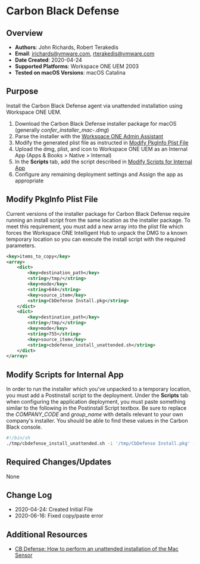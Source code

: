 # Carbon Black Defense

## Overview

- **Authors**: John Richards, Robert Terakedis
- **Email**: jrichards@vmware.com, rterakedis@vmware.com
- **Date Created**: 2020-04-24
- **Supported Platforms**: Workspace ONE UEM 2003
- **Tested on macOS Versions**: macOS Catalina

## Purpose

Install the Carbon Black Defense agent via unattended installation using Workspace ONE UEM.

1) Download the Carbon Black Defense installer package for macOS (generally *confer_installer_mac-<version>.dmg*)
2) Parse the installer with the [Workspace ONE Admin Assistant](https://awagent.com/AdminAssistant/VMwareAirWatchAdminAssistant.dmg)
3) Modify the generated plist file as instructed in [Modify PkgInfo Plist File](#modify-pkginfo-plist-file)
4) Upload the dmg, plist, and icon to Workspace ONE UEM as an Internal App (Apps & Books > Native > Internal)
5) In the __Scripts__ tab, add the script described in [Modify Scripts for Internal App](#modify-scripts-for-internal-app)
6) Configure any remaining deployment settings and Assign the app as appropriate

## Modify PkgInfo Plist File

Current versions of the installer package for Carbon Black Defense require running an install script from the same location as the installer package. To meet this requirement, you must add a new array into the plist file which forces the Workspace ONE Intelligent Hub to unpack the DMG to a known temporary location so you can execute the install script with the required parameters.

```XML
<key>items_to_copy</key>
<array>
    <dict>
        <key>destination_path</key>
        <string>/tmp/</string>
        <key>mode</key>
        <string>644</string>
        <key>source_item</key>
        <string>CbDefense Install.pkg</string>
    </dict>
    <dict>
        <key>destination_path</key>
        <string>/tmp/</string>
        <key>mode</key>
        <string>755</string>
        <key>source_item</key>
        <string>cbdefense_install_unattended.sh</string>
    </dict>
</array>
```

## Modify Scripts for Internal App

In order to run the installer which you've unpacked to a temporary location, you must add a Postinstall script to the deployment.   Under the __Scripts__ tab when configuring the application deployment, you must paste something similar to the following in the Postinstall Script textbox.  Be sure to replace the *COMPANY_CODE* and *group_name* with details relevant to your own company's installer.   You should be able to find these values in the Carbon Black console.

```BASH
#!/bin/sh
./tmp/cbdefense_install_unattended.sh -i '/tmp/CbDefense Install.pkg' -c 'COMPANY_CODE' -g group_name
```

## Required Changes/Updates

None

## Change Log

- 2020-04-24: Created Initial File
- 2020-06-16: Fixed copy/paste error

## Additional Resources

- [CB Defense: How to perform an unattended installation of the Mac Sensor](https://community.carbonblack.com/t5/Knowledge-Base/CB-Defense-How-to-Perform-an-Unattended-Installation-of-the-Mac/ta-p/66584)
